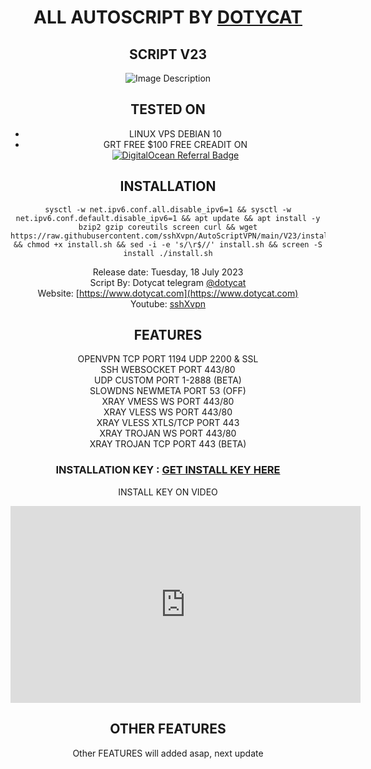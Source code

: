 <div style="text-align:center">

# ALL AUTOSCRIPT BY [DOTYCAT](https://t.me/dotycat)

## SCRIPT V23 

<div align="center">
  <img src="https://raw.githubusercontent.com/sshXvpn/AutoScriptVPN/main/V23/Screenshot%202023-07-18%20182931.png" alt="Image Description">
</div>

## TESTED ON 
 * LINUX VPS DEBIAN 10
 * GRT FREE $100 FREE CREADIT ON
<br/><a href="https://www.digitalocean.com/?refcode=16a7f50a28a9&utm_campaign=Referral_Invite&utm_medium=Referral_Program&utm_source=badge"><img src="https://web-platforms.sfo2.cdn.digitaloceanspaces.com/WWW/Badge%201.svg" alt="DigitalOcean Referral Badge" /></a>

## INSTALLATION
<pre><code>sysctl -w net.ipv6.conf.all.disable_ipv6=1 && sysctl -w net.ipv6.conf.default.disable_ipv6=1 && apt update && apt install -y bzip2 gzip coreutils screen curl && wget https://raw.githubusercontent.com/sshXvpn/AutoScriptVPN/main/V23/install.sh && chmod +x install.sh && sed -i -e 's/\r$//' install.sh && screen -S install ./install.sh
</code></pre>

Release date: Tuesday, 18 July 2023 <br/>
Script By: Dotycat telegram [@dotycat](https://t.me/dotycat)<br/>
Website: [https://www.dotycat.com](https://www.dotycat.com)<br/>
Youtube: [sshXvpn](https://www.youtube.com/channel/UC_AVhwRRYHU3dAblPMGbFOw)<br/>

## FEATURES
OPENVPN TCP PORT 1194 UDP 2200 & SSL <br/>
SSH WEBSOCKET PORT 443/80<br/>
UDP CUSTOM PORT 1-2888 (BETA)<br/>
SLOWDNS NEWMETA PORT 53 (OFF)<br/>
XRAY VMESS WS PORT 443/80<br/>
XRAY VLESS WS PORT 443/80<br/>
XRAY VLESS XTLS/TCP PORT 443<br/>
XRAY TROJAN WS PORT 443/80<br/>
XRAY TROJAN TCP PORT 443 (BETA)<br/>

### INSTALLATION KEY : [GET INSTALL KEY HERE](https://youtu.be/xgvN4fGxYGI)

INSTALL KEY ON VIDEO<br/>
<iframe width="560" height="315" src="https://www.youtube.com/embed/xgvN4fGxYGI" frameborder="0" allow="accelerometer; autoplay; clipboard-write; encrypted-media; gyroscope; picture-in-picture" allowfullscreen></iframe>


## OTHER FEATURES
Other FEATURES will added asap, next update
</div>
